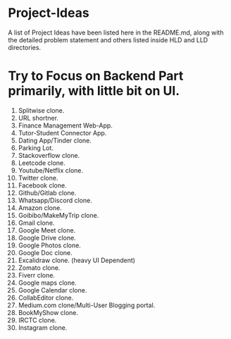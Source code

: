 # Project-Ideas
A list of Project Ideas have been listed here in the README.md, along with the detailed problem statement and others listed inside HLD and LLD directories.

# Try to Focus on Backend Part primarily, with little bit on UI.

1. Splitwise clone.
2. URL shortner.
3. Finance Management Web-App.
4. Tutor-Student Connector App.
5. Dating App/Tinder clone.
6. Parking Lot.
7. Stackoverflow clone.
8. Leetcode clone.
9. Youtube/Netflix clone.
10. Twitter clone.
11. Facebook clone.
12. Github/Gitlab clone.
13. Whatsapp/Discord clone.
14. Amazon clone.
15. Goibibo/MakeMyTrip clone.
16. Gmail clone.
17. Google Meet clone.
18. Google Drive clone.
19. Google Photos clone.
20. Google Doc clone.
21. Excalidraw clone. (heavy UI Dependent)
22. Zomato clone.
23. Fiverr clone.
24. Google maps clone.
25. Google Calendar clone.
26. CollabEditor clone.
27. Medium.com clone/Multi-User Blogging portal.
28. BookMyShow clone.
29. IRCTC clone.
30. Instagram clone.

